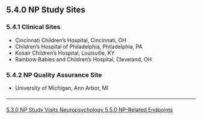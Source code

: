 ## 5.4.0 NP Study Sites

### 5.4.1 Clinical Sites

* Cincinnati Children’s Hospital, Cincinnati, OH
* Children’s Hospital of Philadelphia, Philadelphia, PA
* Kosair Children’s Hospital, Louisville, KY
* Rainbow Babies and Children’s Hospital, Cleveland, OH

### 5.4.2 NP Quality Assurance Site

* University of Michigan, Ann Arbor, MI


<hr class="soften" style="margin-top: 20px;margin-bottom: 20px;"/>

<div class="center">
<div class="btn-group">
  <a href=":pages_path:/manuals/neuropsychology/5-03-np-study-visits.md" class="btn btn-default">
    <span class="glyphicon glyphicon-chevron-left"></span>
    5.3.0 NP Study Visits
  </a>

  <a href=":pages_path:/manuals/neuropsychology" class="btn btn-default">
    <span class="glyphicon glyphicon-chevron-up"></span>
    Neuropsychology
  </a>

  <a href=":pages_path:/manuals/neuropsychology/5-05-np-related-endpoints.md" class="btn btn-success">
    5.5.0 NP-Related Endpoints
    <span class="glyphicon glyphicon-chevron-right"></span>
  </a>
</div>
</div>